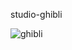 studio-ghibli


![ghibli](https://user-images.githubusercontent.com/44479460/52296039-abb61b00-297d-11e9-9fd8-03d5def5cedf.jpg)
